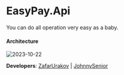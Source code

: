 # EasyPay.Api
You can do all operation very easy as a baby.

#### Architecture
![2023-10-22](https://github.com/JohnnySenior/EasyPay.Api/assets/138094771/22e981ce-1774-49c9-a56f-4b4aac685bba)

**Developers**:
[ZafarUrakov](https://github.com/ZafarUrakov) | [JohnnySenior](https://github.com/JohnnySenior)
